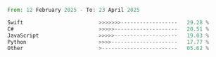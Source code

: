 <!--START_SECTION:Languages-->

```rust
From: 12 February 2025 - To: 23 April 2025

Swift                        >>>>>>>------------------   29.28 %
C#                           >>>>>--------------------   20.51 %
JavaScript                   >>>>>--------------------   19.03 %
Python                       >>>>---------------------   17.77 %
Other                        >------------------------   05.62 %
```

<!--END_SECTION:Languages-->
